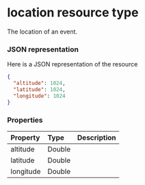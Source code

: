 # location resource type

The location of an event.

### JSON representation

Here is a JSON representation of the resource

<!-- {
  "blockType": "resource",
  "optionalProperties": [

  ],
  "@odata.type": "microsoft.graph.location"
}-->

```json
{
  "altitude": 1024,
  "latitude": 1024,
  "longitude": 1024
}

```
### Properties
| Property	   | Type	|Description|
|:---------------|:--------|:----------|
|altitude|Double||
|latitude|Double||
|longitude|Double||

<!-- uuid: 845f0879-26a2-4c4e-9029-bebd431d90a5
2015-10-16 16:12:41 UTC -->
<!-- {
  "type": "#page.annotation",
  "description": "location resource",
  "keywords": "",
  "section": "documentation",
  "tocPath": ""
}-->